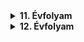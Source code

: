 

<details>
    <summary><strong>11. Évfolyam</strong></summary>


<details>
<summary>Vezetéknélküli LED</summary>

<h1 id="wip"><strong><em>*WIP*</em></strong></h1>
<h2 id="kapcsolási-rajz">Kapcsolási rajz:</h2>
<p><img src="/portfolio2.0/img/LED/20230216_105507.jpg" alt="Kapcsolási rajz" title="Kapcsolási rajz" /></p>

<h2 id="alkatrészek">Alkatrészek:</h2>

<table>
  <thead>
    <tr>
      <th style="text-align: left">Név</th>
      <th style="text-align: center">Jelölés</th>
      <th style="text-align: center">Érték/Típus</th>
      <th style="text-align: center">Darab</th>
    </tr>
  </thead>
  <tbody>
    <tr>
      <td style="text-align: left">Feszültség</td>
      <td style="text-align: center">V1</td>
      <td style="text-align: center">3V-6V</td>
      <td style="text-align: center">-</td>
    </tr>
    <tr>
      <td style="text-align: left">Ellenállás</td>
      <td style="text-align: center">R1</td>
      <td style="text-align: center">5,6K</td>
      <td style="text-align: center">1</td>
    </tr>
    <tr>
      <td style="text-align: left">Kondenzátor</td>
      <td style="text-align: center">C1</td>
      <td style="text-align: center">1nF</td>
      <td style="text-align: center">1</td>
    </tr>
    <tr>
      <td style="text-align: left">Kondenzátor</td>
      <td style="text-align: center">C2</td>
      <td style="text-align: center">–</td>
      <td style="text-align: center">—</td>
    </tr>
    <tr>
      <td style="text-align: left">Kondenzátor</td>
      <td style="text-align: center">C3</td>
      <td style="text-align: center">4,7nF</td>
      <td style="text-align: center">1</td>
    </tr>
    <tr>
      <td style="text-align: left">Kondenzátor</td>
      <td style="text-align: center">C4</td>
      <td style="text-align: center">470nF</td>
      <td style="text-align: center">1</td>
    </tr>
    <tr>
      <td style="text-align: left">Tranzisztor</td>
      <td style="text-align: center">T1</td>
      <td style="text-align: center">BC639</td>
      <td style="text-align: center">1</td>
    </tr>
    <tr>
      <td style="text-align: left">Rézhuzal</td>
      <td style="text-align: center">-</td>
      <td style="text-align: center">~4,6cm</td>
      <td style="text-align: center">1</td>
    </tr>
  </tbody>
</table>

<h2 id="képek">Képek:</h2>
<h3 id="forrasztás-előtt">Forrasztás előtt</h3>

<p><img src="/portfolio2.0/img/LED/20230210_091954.jpg" alt="Forrasztás előtt" title="Forrasztás előtt" /></p>

<h3 id="összeforrasztva">Összeforrasztva</h3>

<p><img src="/portfolio2.0/img/LED/20230210_094549.jpg" alt="Összeforrasztva" title="Összeforrasztva" /></p>

<p><img src="/portfolio2.0/img/LED/20230210_094555.jpg" alt="Összeforrasztva" title="Összeforrasztva" /></p>

<p><img src="/portfolio2.0/img/LED/20230210_094602.jpg" alt="Összeforrasztva" title="Összeforrasztva" /></p>

<h3 id="rézhuzal-felforrasztása-után">Rézhuzal felforrasztása után</h3>

<p><img src="/portfolio2.0/img/LED/20230210_104012.jpg" alt="Rézhuzallal" title="Rézhuzallal" /></p>

<p><img src="/portfolio2.0/img/LED/20230210_104018.jpg" alt="Rézhuzallal" title="Rézhuzallal" /></p>



</details>


<details>
<summary>Roulette</summary>

<h1 id="wip"><strong><em>*WIP*</em></strong></h1>

<h2 id="a-kit-az-alkatrészekkel">A kit az alkatrészekkel</h2>

<p><img src="/portfolio2.0/img/Roulette/20221111_090818.jpg" alt="Csomagban" title="Csomagban" /></p>

<p><img src="/portfolio2.0/img/Roulette/20221111_090927.jpg" alt="Alkatrészek" title="Alkatrészek" /></p>

<p><img src="/portfolio2.0/img/Roulette/20221111_091330.jpg" alt="Alkatrészek" title="Alkatrészek" /></p>

<h3 id="útmutató-alkatrészleírás-kapcsolásirajz">Útmutató, Alkatrészleírás, Kapcsolásirajz</h3>

<p><img src="/portfolio2.0/img/Roulette/20221111_091359.jpg" alt="Útmutató, alkatrészleírás" title="Útmutató, alkatrészleírás" /></p>

<p><img src="/portfolio2.0/img/Roulette/20221111_091404.jpg" alt="Útmutató, alkatrészleírás, kapcsolásirajz" title="Útmutató, alkatrészleírás, kapcsolásirajz" /></p>

<h3 id="összeforrasztva">Összeforrasztva</h3>

<p><img src="/portfolio2.0/img/Roulette/20221111_125523.jpg" alt="Összeforrasztva" title="összeforrasztva" /></p>

<p><img src="/portfolio2.0/img/Roulette/20221111_125533.jpg" alt="Összeforrasztva" title="összeforrasztva" /></p>

<p><img src="/portfolio2.0/img/Roulette/20221111_125538.jpg" alt="Összeforrasztva" title="összeforrasztva" /></p>

</details>



<details>
    <summary>Mini Teslatekercs</summary>

<h1 id="wip"><strong><em>*WIP*</em></strong></h1>

<h2 id="nyomtatott-áramkör">Nyomtatott Áramkör</h2>

<p><img src="/portfolio2.0/img/Mini_teslatekercs/20230112_102348.jpg" alt="NYÁK" title="NYÁK" /></p>

<h2 id="alkatrészek">Alkatrészek</h2>

<p><img src="/portfolio2.0/img/Mini_teslatekercs/20230112_101918.jpg" alt="Alkatrészek" title="Alkatrészek" /></p>

<h2 id="forrasztás-előtt">Forrasztás előtt</h2>

<p><img src="/portfolio2.0/img/Mini_teslatekercs/20230112_101828.jpg" alt="Forrasztás előtt" title="Forrasztás előtt" /></p>

<p><img src="/portfolio2.0/img/Mini_teslatekercs/20230112_101824.jpg" alt="Forrasztás előtt" title="Forrasztás előtt" /></p>

</details>



<details>
<summary>Astabil Multivibrátor</summary>

<h1 id="wip"><strong><em>*WIP*</em></strong></h1>

<h2 id="kapcsolásirajz">Kapcsolásirajz</h2>

<p><img src="/portfolio2.0/img/Astabil_multivibrator/20230228_192153.jpg" alt="Kapcsolásirajz" title="Kapcsolásirajz" /></p>

<h3 id="alkatrészek">Alkatrészek</h3>

<h2 id="wip"><strong><em>WIP</em></strong></h2>

<table>
  <thead>
    <tr>
      <th style="text-align: left">Név</th>
      <th style="text-align: center">Jelölés</th>
      <th style="text-align: center">Érték/Típus</th>
      <th style="text-align: center">Darab</th>
    </tr>
  </thead>
  <tbody>
    <tr>
      <td style="text-align: left">Ellenállás</td>
      <td style="text-align: center">R1,R2</td>
      <td style="text-align: center">29,75kOhm</td>
      <td style="text-align: center">2</td>
    </tr>
    <tr>
      <td style="text-align: left">Ellenállás</td>
      <td style="text-align: center">R3,R4</td>
      <td style="text-align: center">0,672kOhm</td>
      <td style="text-align: center">2</td>
    </tr>
    <tr>
      <td style="text-align: left">Kondenzátor</td>
      <td style="text-align: center">C1,C2</td>
      <td style="text-align: center">–</td>
      <td style="text-align: center">2</td>
    </tr>
    <tr>
      <td style="text-align: left">Tranzisztor</td>
      <td style="text-align: center">Q1,Q2</td>
      <td style="text-align: center">BC639</td>
      <td style="text-align: center">2</td>
    </tr>
    <tr>
      <td style="text-align: left">LED</td>
      <td style="text-align: center">LED1,LED2</td>
      <td style="text-align: center">–</td>
      <td style="text-align: center">2</td>
    </tr>
  </tbody>
</table>

<h3 id="breadboard-on-összerakva">Breadboard-on összerakva</h3>

<p><img src="/portfolio2.0/img/Astabil_multivibrator/20221104_112042.jpg" alt="Breadboard" title="Breadboard" /></p>

<p><img src="/portfolio2.0/img/Astabil_multivibrator/20221104_112047.jpg" alt="Breadboard" title="Breadboard" /></p>

<p><img src="/portfolio2.0/img/Astabil_multivibrator/20221104_112052.jpg" alt="Breadboard" title="Breadboard" /></p>

<h3 id="nyák-on-összerakva-forrasztás-nélkül">NYÁK-on összerakva forrasztás nélkül</h3>

<p><img src="/portfolio2.0/img/Astabil_multivibrator/20221104_113939.jpg" alt="Forrasztás nélkül" title="Forrasztás nélkül" /></p>

<h3 id="nyák-ra-forrasztva">NYÁK-ra forrasztva</h3>

<p><img src="/portfolio2.0/img/Astabil_multivibrator/20221104_131113.jpg" alt="NYÁK-ra forrasztva" title="NYÁK-ra forrasztva" /></p>

<p><img src="/portfolio2.0/img/Astabil_multivibrator/20221104_131117.jpg" alt="NYÁK-ra forrasztva" title="NYÁK-ra forrasztva" /></p>

</details>


<details>
<summary>IC Vezérlés</summary>

<h1 id="wip"><strong><em>*WIP*</em></strong></h1>

<h2 id="4092d-cmos-ic-igazságtáblával">4092D CMOS IC igazságtáblával</h2>

<p><img src="/portfolio2.0/img/IC_vezerles/20230224_133518.jpg" alt="IC" title="IC" /></p>

<h3 id="említett-ic-igazságtáblájának-tesztelése-ni-mydaq-segítségével">Említett IC igazságtáblájának tesztelése NI myDAQ segítségével</h3>

<p><img src="/portfolio2.0/img/IC_vezerles/20230224_133937.jpg" alt="Teszt" title="Teszt" /></p>

<p><img src="/portfolio2.0/img/IC_vezerles/20230224_133943.jpg" alt="Teszt" title="Teszt" /></p>

<p><img src="/portfolio2.0/img/IC_vezerles/20230224_133950.jpg" alt="Teszt" title="Teszt" /></p>

<p><img src="/portfolio2.0/img/IC_vezerles/20230224_133953.jpg" alt="Teszt" title="Teszt" /></p>

<h4 id="az-ni-mydaq-ról">Az NI myDAQ-ról</h4>

<p>Az NI myDAQ egy hordozható labor, ami laptophoz csatlakoztatva bárhol bármikor képes mérésre, adatgyűjtésre.<br>
A labortápegységeken át, funkciógenerátorral, oszcilloszkóppal, multiméterrel, logikai analozátorral van felszerelve.</p><br>

<p><img src="/portfolio2.0/img/IC_vezerles/ni-mydaq-923484859%20(1).jpg" alt="myDAQ" title="myDAQ" /></p>

<p><a href="https://www.ni.com/hu-hu/shop/engineering-education/portable-student-devices/mydaq/what-is-mydaq.html">Bővebben</a></p>

<h2 id="4093d-ic-összekötve-egy-7406-ttl-ic-vel-és-led-ekkel">4093D IC összekötve egy 7406 TTL IC-vel és LED-ekkel</h2>

<h3 id="kapcsolási-rajz">Kapcsolási rajz</h3>

<p><img src="/portfolio2.0/img/IC_vezerles/20230228_204446.jpg" alt="Kapcsolási rajz" title="Kapcsolási rajz" /></p>

<h3 id="futtatás-közben">Futtatás közben</h3>

<p><img src="/portfolio2.0/img/IC_vezerles/20230224_141035.jpg" alt="Futtatás közben" title="Futtatás közben" /></p>

<p><img src="/portfolio2.0/img/IC_vezerles/20230224_141039.jpg" alt="Futtatás közben" title="Futtatás közben" /></p>

</details>


<details>
<summary>Igazságtábla Gyakorlása</summary>

<h1 id="wip"><strong><em>*WIP*</em></strong></h1>

<h2 id="elmélet">Elmélet</h2>

<p><img src="/portfolio2.0/img/Igazsagtabla/20221006_115000.jpg" alt="Füzetkép" title="Füzetkép" /></p>

<p><img src="/portfolio2.0/img/Igazsagtabla/20221006_121335.jpg" alt="Füzetkép" title="Füzetkép" /></p>

<h2 id="gyakorlat">Gyakorlat</h2>

<p><img src="/portfolio2.0/img/Igazsagtabla/20221006_111312.jpg" alt="Gyakorlatban" title="Gyakorlatban" /></p>

<p><img src="/portfolio2.0/img/Igazsagtabla/20221006_111322.jpg" alt="Gyakorlatban" title="Gyakorlatban" /></p>

<p><img src="/portfolio2.0/img/Igazsagtabla/20221006_111326.jpg" alt="Gyakorlatban" title="Gyakorlatban" /></p>

<p><img src="/portfolio2.0/img/Igazsagtabla/20221006_114955.jpg" alt="Gyakorlatban" title="Gyakorlatban" /></p>


</details>

</details>

<details>
    <summary><strong>12. Évfolyam</strong></summary>

<h1 id="wip"><strong><em>*TBC*</em></strong></h1>
</details>